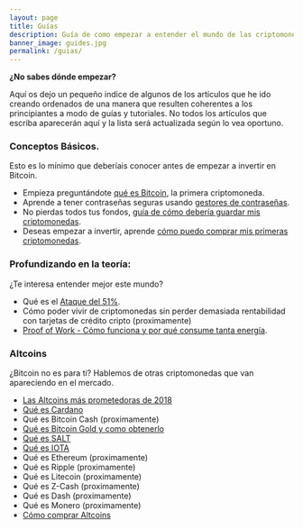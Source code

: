 ```yaml
---
layout: page
title: Guías
description: Guía de como empezar a entender el mundo de las criptomonedas. Explicaciones para principiantes de las diferentes criptomonedas y cómo comprarlas.
banner_image: guides.jpg
permalink: /guias/
---
```


**¿No sabes dónde empezar?**

Aquí os dejo un pequeño indice de algunos de los artículos que he ido creando ordenados de una manera que resulten coherentes a los principiantes a modo de guías y tutoriales. No todos los artículos que escriba aparecerán aquí y la lista será actualizada según lo vea oportuno.

### Conceptos Básicos.
Esto es lo mínimo que deberíais conocer antes de empezar a invertir en Bitcoin.
* Empieza preguntándote [qué es Bitcoin](../que-es-bitcoin/), la primera criptomoneda.
* Aprende a tener contraseñas seguras usando [gestores de contraseñas](../mejores-gestores-contrasenas/).
* No pierdas todos tus fondos, [guía de cómo debería guardar mis criptomonedas](../como-guardar-criptomonedas/).
* Deseas empezar a invertir, aprende [cómo puedo comprar mis primeras criptomonedas](../como-comprar-criptomonedas/).


### Profundizando en la teoría:
¿Te interesa entender mejor este mundo?
* Qué es el [Ataque del 51%](../ataque-51-porciento/).
* Cómo poder vivir de criptomonedas sin perder demasiada rentabilidad con tarjetas de crédito cripto (proximamente)
* [Proof of Work - Cómo funciona y por qué consume tanta energía](que-es-proof-of-work/).

### Altcoins
¿Bitcoin no es para ti? Hablemos de otras criptomonedas que van apareciendo en el mercado.
* [Las Altcoins más prometedoras de 2018](../mejores-criptomonedas-2018/)
* [Qué es Cardano](../que-es-cardano/)
* Qué es Bitcoin Cash (proximamente)
* [Qué es Bitcoin Gold y como obtenerlo](../conseguir-bitcoin-gold/)
* [Qué es SALT](../que-es-salt/)
* [Qué es IOTA](../que-es-iota/)
* Qué es Ethereum (proximamente)
* Qué es Ripple (proximamente)
* Qué es Litecoin (proximamente)
* Qué es Z-Cash (proximamente)
* Qué es Dash (proximamente)
* Qué es Monero (proximamente)
* [Cómo comprar Altcoins](../como-comprar-altcoins/)